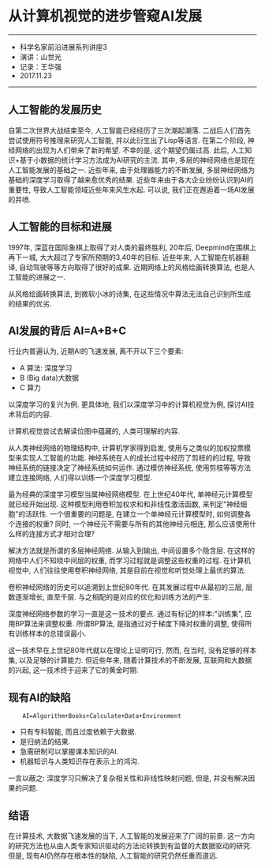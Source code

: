 # 从计算机视觉的进步管窥AI发展

***

* 科学名家前沿进展系列讲座3
* 演讲：山世光
* 记录：王华强
* 2017.11.23

***

## 人工智能的发展历史

自第二次世界大战结束至今, 人工智能已经经历了三次潮起潮落. 二战后人们首先尝试使用符号推理来研究人工智能, 并以此衍生出了Lisp等语言. 在第二个阶段, 神经网络的出现为人们带来了新的希望. 不幸的是, 这个期望仍属过高. 此后, 人工知识+基于小数据的统计学习方法成为AI研究的主流. 其中, 多层的神经网络也是现在人工智能发展的基础之一. 近些年来, 由于处理器能力的不断发展, 多层神经网络为基础的深度学习取得了越来愈优秀的结果. 近些年来由于各大企业纷纷认识到AI的重要性, 导致人工智能领域近些年来风生水起. 可以说, 我们正在邂逅着一场AI发展的井喷.

## 人工智能的目标和进展

1997年, 深蓝在国际象棋上取得了对人类的最终胜利, 20年后, Deepmind在围棋上再下一城, 大大超过了专家所预期的3,40年的目标. 近些年来, 人工智能在机器翻译, 自动驾驶等等方向取得了很好的成果. 近期网络上的风格绘画转换算法, 也是人工智能的进展之一.

从风格绘画转换算法, 到微软小冰的诗集, 在这些情况中算法无法自己识别所生成的结果的优劣. 

## AI发展的背后 AI=A+B+C

行业内普遍认为, 近期AI的飞速发展, 离不开以下三个要素:

* A 算法: 深度学习
* B (Big data)大数据
* C 算力

以深度学习的复兴为例. 更具体地, 我们以深度学习中的计算机视觉为例, 探讨AI技术背后的内容. 

计算机视觉尝试去解读位图中蕴藏的, 人类可理解的内容. 

从人类神经网络的物理结构中, 计算机学家得到启发, 使用与之类似的加权投票模型来实现人工智能的功能. 神经系统在人的成长过程中经历了剪枝的的过程, 导致神经系统的链接决定了神经系统如何运作. 通过模仿神经系统, 使用剪枝等等方法建立连接网络, 人们得以训练一个深度学习模型.

最为经典的深度学习模型当属神经网络模型. 在上世纪40年代, 单神经元计算模型就已经开始出现. 这种模型利用卷积加权求和和非线性激活函数, 来判定"神经细胞"的活跃性. 一个很重要的问题是, 在建立一个单神经元计算模型时, 如何调整各个连接的权重? 同时, 一个神经元不需要与所有的其他神经元相连, 那么应该使用什么样的连接方式才相对合理?

解决方法就是所谓的多层神经网络. 从输入到输出, 中间设置多个隐含层. 在这样的网络中人们不知晓中间层的权重, 而学习过程就是调整这些权重的过程. 在计算机视觉中, 人们往往使用卷积神经网络, 其是目前在视觉和听觉处理上最优的算法.

卷积神经网络的历史可以追溯到上世纪80年代. 在其发展过程中从最初的三层, 层数逐渐增长, 直至千层. 与之相配的是对应的优化和训练方法的产生. 

深度神经网络参数的学习一直是这一技术的要点. 通过有标记的样本:"训练集", 应用BP算法来调整权重. 所谓BP算法, 是指通过对于梯度下降对权重的调整, 使得所有训练样本的总错误最小.

这一技术早在上世纪80年代就以在理论上证明可行, 然而, 在当时, 没有足够的样本集, 以及足够的计算能力. 但近些年来, 随着计算技术的不断发展, 互联网和大数据的兴起, 这一技术终于迎来了它的黄金时期.

## 现有AI的缺陷

```
    AI=Algorithm+Books+Calculate+Data+Environment
```

* 只有专科智能, 而且过度依赖于大数据.
* 是归纳法的结果.
* 急需研制可以掌握课本知识的AI.
* 机器知识与人类知识存在表示上的鸿沟.

一言以蔽之: 深度学习只解决了复杂相关性和非线性映射问题, 但是, 并没有解决因果的问题.

## 结语

在计算技术, 大数据飞速发展的当下, 人工智能的发展迎来了广阔的前景. 这一方向的研究方法也从由人类专家知识驱动的方法论转换到有监督的大数据驱动的研究. 但是, 现有AI仍然存在根本性的缺陷, 人工智能的研究仍然任重而道远.